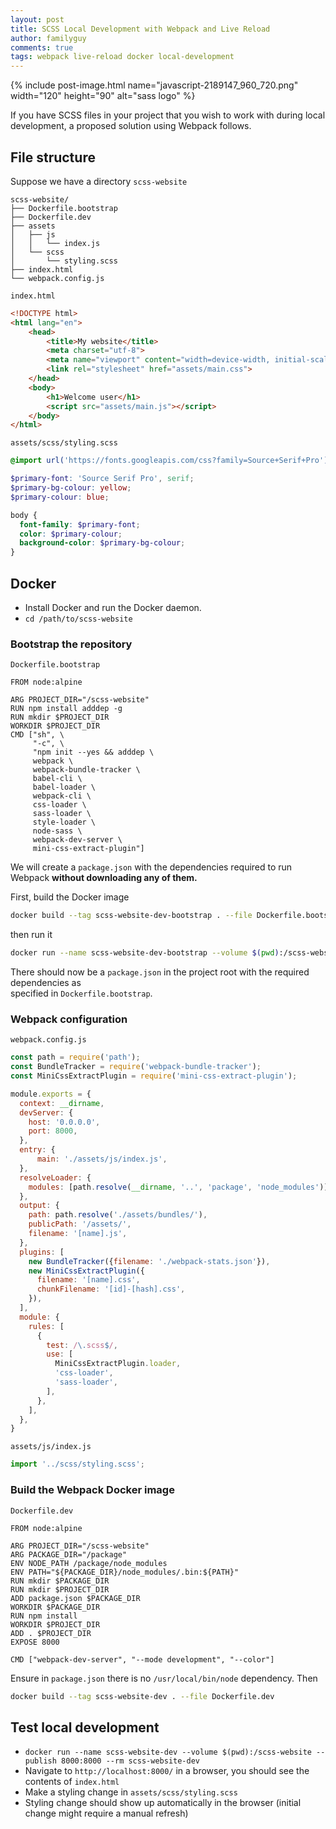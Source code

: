 ```yaml
---
layout: post
title: SCSS Local Development with Webpack and Live Reload
author: familyguy
comments: true
tags: webpack live-reload docker local-development
---
```


{% include post-image.html name="javascript-2189147_960_720.png" width="120" height="90" 
alt="sass logo" %}

If you have SCSS files in your project that you wish to work with during 
local development, a proposed solution using Webpack follows.

## File structure

Suppose we have a directory `scss-website`

```
scss-website/
├── Dockerfile.bootstrap
├── Dockerfile.dev
├── assets
│   ├── js
│   │   └── index.js
│   └── scss
│       └── styling.scss
├── index.html
└── webpack.config.js
```

`index.html`

```html
<!DOCTYPE html>
<html lang="en"> 
    <head>
        <title>My website</title>
        <meta charset="utf-8">
        <meta name="viewport" content="width=device-width, initial-scale=1">
        <link rel="stylesheet" href="assets/main.css">
    </head>
    <body>
    	<h1>Welcome user</h1>
        <script src="assets/main.js"></script>
    </body>
</html>
```

`assets/scss/styling.scss`

```scss
@import url('https://fonts.googleapis.com/css?family=Source+Serif+Pro');

$primary-font: 'Source Serif Pro', serif;
$primary-bg-colour: yellow;
$primary-colour: blue;

body {
  font-family: $primary-font;
  color: $primary-colour;
  background-color: $primary-bg-colour;
}
```

## Docker

- Install Docker and run the Docker daemon.
- `cd /path/to/scss-website`

### Bootstrap the repository

`Dockerfile.bootstrap`

```docker
FROM node:alpine

ARG PROJECT_DIR="/scss-website"
RUN npm install adddep -g
RUN mkdir $PROJECT_DIR
WORKDIR $PROJECT_DIR
CMD ["sh", \
     "-c", \
     "npm init --yes && adddep \
     webpack \
     webpack-bundle-tracker \
     babel-cli \
     babel-loader \
     webpack-cli \
     css-loader \
     sass-loader \
     style-loader \
     node-sass \
     webpack-dev-server \
     mini-css-extract-plugin"]
```

We will create a `package.json` with the dependencies 
required to run Webpack __without downloading any of them.__

First, build the Docker image

```bash
docker build --tag scss-website-dev-bootstrap . --file Dockerfile.bootstrap
```

then run it

```bash
docker run --name scss-website-dev-bootstrap --volume $(pwd):/scss-website --rm scss-website-dev-bootstrap
```

There should now be a `package.json` in the project root with the required dependencies as  
specified in `Dockerfile.bootstrap`.

### Webpack configuration

`webpack.config.js`

```javascript
const path = require('path');
const BundleTracker = require('webpack-bundle-tracker');
const MiniCssExtractPlugin = require('mini-css-extract-plugin');

module.exports = {
  context: __dirname,
  devServer: {
    host: '0.0.0.0',
    port: 8000,
  },
  entry: {
      main: './assets/js/index.js',
  },
  resolveLoader: {
    modules: [path.resolve(__dirname, '..', 'package', 'node_modules')]
  },
  output: {
    path: path.resolve('./assets/bundles/'),
    publicPath: '/assets/',
    filename: '[name].js',
  },
  plugins: [
    new BundleTracker({filename: './webpack-stats.json'}),
    new MiniCssExtractPlugin({
      filename: '[name].css',
      chunkFilename: '[id]-[hash].css',
    }),
  ],
  module: {
    rules: [
      {
        test: /\.scss$/,
        use: [
          MiniCssExtractPlugin.loader,
          'css-loader',
          'sass-loader',
        ],
      },
    ],
  },
}
```

`assets/js/index.js`

```javascript
import '../scss/styling.scss';
```

### Build the Webpack Docker image

`Dockerfile.dev`

```docker
FROM node:alpine

ARG PROJECT_DIR="/scss-website"
ARG PACKAGE_DIR="/package"
ENV NODE_PATH /package/node_modules
ENV PATH="${PACKAGE_DIR}/node_modules/.bin:${PATH}"
RUN mkdir $PACKAGE_DIR
RUN mkdir $PROJECT_DIR
ADD package.json $PACKAGE_DIR
WORKDIR $PACKAGE_DIR
RUN npm install
WORKDIR $PROJECT_DIR
ADD . $PROJECT_DIR
EXPOSE 8000

CMD ["webpack-dev-server", "--mode development", "--color"]
```

Ensure in `package.json` there is no `/usr/local/bin/node` dependency. Then

```bash
docker build --tag scss-website-dev . --file Dockerfile.dev
```

## Test local development

- `docker run --name scss-website-dev --volume $(pwd):/scss-website --publish 8000:8000 --rm scss-website-dev`
- Navigate to `http://localhost:8000/` in a browser, you should see the contents of `index.html`
- Make a styling change in `assets/scss/styling.scss`
- Styling change should show up automatically in the browser (initial change might require a manual refresh)
